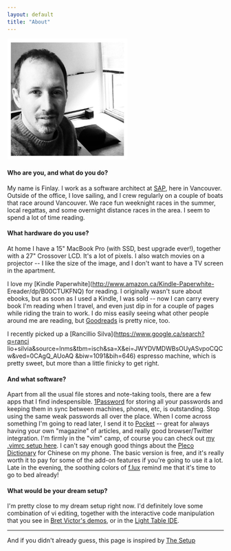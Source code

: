 ```yaml
---
layout: default
title: "About"
---
```


<div class="small-only-text-center">
  <img src="/img/me_bw.jpg" width="280" height="280">
</div>

<p></p>


#### Who are you, and what do you do?

My name is Finlay. I work as a software architect at [SAP](http://sap.com/),
here in Vancouver. Outside of the office, I love sailing, and I crew regularly
on a couple of boats that race around Vancouver. We race fun weeknight  races
in the summer, local regattas, and some overnight distance races in the  area.
I seem to spend a lot of time reading.


#### What hardware do you use?

At home I have a 15" MacBook Pro (with SSD, best upgrade ever!), together with
a 27" Crossover LCD. It's a lot of pixels. I also watch movies on a projector
-- I like the size of the image, and I don't want to have a TV screen in the
apartment.

I love my [Kindle Paperwhite](http://www.amazon.ca/Kindle-Paperwhite-
Ereader/dp/B00CTUKFNQ) for reading. I originally wasn't sure about ebooks, but
as soon as I used a Kindle, I was sold -- now I can carry every book I'm
reading when I travel, and even just dip in for a couple of pages while riding
the train to work. I do miss easily seeing what other people around me are
reading, but [Goodreads](https://www.goodreads.com/user/show/6607576-finlay)
is pretty nice, too.

I recently picked up a  [Rancillio Silva](https://www.google.ca/search?q=ranci
lio+silvia&source=lnms&tbm=isch&sa=X&ei=JWYDVMDWBsOUyASvpoCQCw&ved=0CAgQ_AUoAQ
&biw=1091&bih=646) espresso machine, which is pretty sweet, but more than a
little finicky to get right.


#### And what software?

Apart from all the usual file stores and note-taking tools, there are a few
apps that I find indespensible. [1Password](https://agilebits.com/onepassword)
for storing all your passwords and  keeping them in sync between machines,
phones, etc, is outstanding. Stop using the same weak passwords all over the
place. When I come across something I'm going to read later, I send it to
[Pocket](https://getpocket.com/) -- great for always having your own
"magazine" of articles, and really good browser/Twitter integration. I'm
firmly in the "vim" camp, of course you can  check out [my .vimrc setup
here](https://github.com/findango/dotfiles). I can't say enough good things
about the [Pleco Dictionary](https://www.pleco.com/) for Chinese on my phone.
The basic version is free, and it's really worth it to pay for some of the 
add-on features if you're going to use it a lot. Late in the evening, the
soothing colors of [f.lux](https://justgetflux.com/) remind me that it's
time to go to bed already!


#### What would be your dream setup?

I'm pretty close to my dream setup right now. I'd definitely love some
combination of vi editing, together with the interactive code manipulation
that you see in [Bret Victor's
demos](https://www.youtube.com/watch?v=PUv66718DII), or in the [Light Table
IDE](http://www.lighttable.com/).

----

And if you didn't already guess, this page is inspired by [The Setup](http://usesthis.com/)
